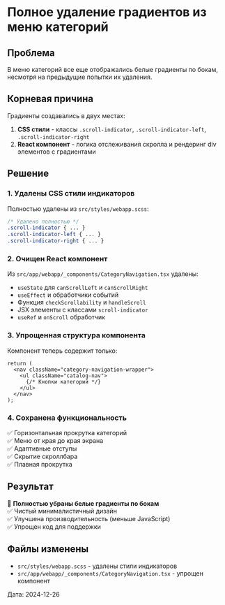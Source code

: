 # Полное удаление градиентов из меню категорий

## Проблема
В меню категорий все еще отображались белые градиенты по бокам, несмотря на предыдущие попытки их удаления.

## Корневая причина
Градиенты создавались в двух местах:
1. **CSS стили** - классы `.scroll-indicator`, `.scroll-indicator-left`, `.scroll-indicator-right`
2. **React компонент** - логика отслеживания скролла и рендеринг div элементов с градиентами

## Решение
### 1. Удалены CSS стили индикаторов
Полностью удалены из `src/styles/webapp.scss`:
```scss
/* Удалено полностью */
.scroll-indicator { ... }
.scroll-indicator-left { ... }
.scroll-indicator-right { ... }
```

### 2. Очищен React компонент
Из `src/app/webapp/_components/CategoryNavigation.tsx` удалены:
- `useState` для `canScrollLeft` и `canScrollRight`
- `useEffect` и обработчики событий
- Функция `checkScrollability` и `handleScroll`
- JSX элементы с классами `scroll-indicator`
- `useRef` и `onScroll` обработчик

### 3. Упрощенная структура компонента
Компонент теперь содержит только:
```tsx
return (
  <nav className="category-navigation-wrapper">
    <ul className="catalog-nav">
      {/* Кнопки категорий */}
    </ul>
  </nav>
);
```

### 4. Сохранена функциональность
✅ Горизонтальная прокрутка категорий  
✅ Меню от края до края экрана  
✅ Адаптивные отступы  
✅ Скрытие скроллбара  
✅ Плавная прокрутка  

## Результат
🎉 **Полностью убраны белые градиенты по бокам**  
✅ Чистый минималистичный дизайн  
✅ Улучшена производительность (меньше JavaScript)  
✅ Упрощен код для поддержки  

## Файлы изменены
- `src/styles/webapp.scss` - удалены стили индикаторов
- `src/app/webapp/_components/CategoryNavigation.tsx` - упрощен компонент

Дата: 2024-12-26 
